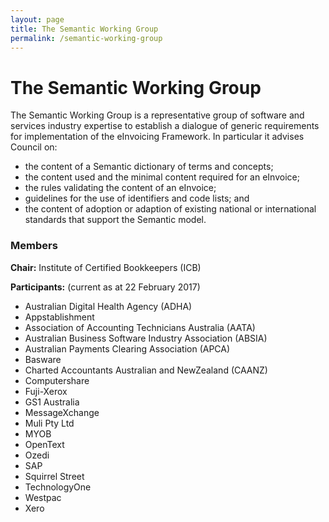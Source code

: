 ```yaml
---
layout: page
title: The Semantic Working Group
permalink: /semantic-working-group
---
```


# The Semantic Working Group

The Semantic Working Group is a representative group of software and services industry expertise to establish a dialogue of generic requirements for implementation of the eInvoicing Framework. In particular it advises Council on: 
- the content of a Semantic dictionary of terms and concepts;
- the content used and the minimal content required for an eInvoice;
- the rules validating the content of an eInvoice;
- guidelines for the use of identifiers and code lists; and
- the content of adoption or adaption of existing national or international standards that support the Semantic model.

### Members

**Chair:** Institute of Certified Bookkeepers (ICB)

**Participants:** (current as at 22 February 2017)
- Australian Digital Health Agency (ADHA)
- Appstablishment
- Association of Accounting Technicians Australia (AATA) 
- Australian Business Software Industry Association (ABSIA) 
- Australian Payments Clearing Association (APCA) 
- Basware
- Charted Accountants Australian and NewZealand (CAANZ)
- Computershare
- Fuji-Xerox
- GS1 Australia
- MessageXchange
- Muli Pty Ltd
- MYOB
- OpenText
- Ozedi
- SAP
- Squirrel Street
- TechnologyOne
- Westpac
- Xero



